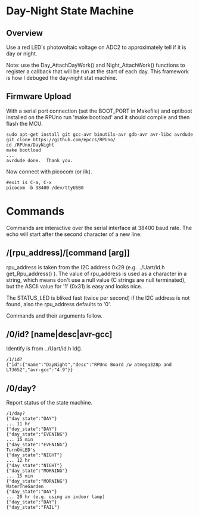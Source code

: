 # Day-Night State Machine

## Overview

Use a red LED's photovoltaic voltage on ADC2 to approximately tell if it is day or night. 

Note: use the Day_AttachDayWork() and Night_AttachWork() functions to register a callback that will be run at the start of each day. This framework is how I debuged the day-night stat machine.


## Firmware Upload

With a serial port connection (set the BOOT_PORT in Makefile) and optiboot installed on the RPUno run 'make bootload' and it should compile and then flash the MCU.

``` 
sudo apt-get install git gcc-avr binutils-avr gdb-avr avr-libc avrdude
git clone https://github.com/epccs/RPUno/
cd /RPUno/DayNight
make bootload
...
avrdude done.  Thank you.
``` 

Now connect with picocom (or ilk). 

``` 
#exit is C-a, C-x
picocom -b 38400 /dev/ttyUSB0
``` 

# Commands

Commands are interactive over the serial interface at 38400 baud rate. The echo will start after the second character of a new line. 

## /\[rpu_address\]/\[command \[arg\]\]

rpu_address is taken from the I2C address 0x29 (e.g. ../Uart/id.h get_Rpu_address() ). The value of rpu_address is used as a character in a string, which means don't use a null value (C strings are null terminated), but the ASCII value for '1' (0x31) is easy and looks nice.

The STATUS_LED is bliked fast (twice per second) if the I2C address is not found, also the rpu_address defaults to '0'. 

Commands and their arguments follow.


## /0/id? \[name|desc|avr-gcc\]

Identify is from ../Uart/id.h Id().

``` 
/1/id?
{"id":{"name":"DayNight","desc":"RPUno Board /w atmega328p and LT3652","avr-gcc":"4.9"}}
```


##  /0/day?

Report status of the state machine.

``` 
/1/day?
{"day_state":"DAY"}
... 11 hr
{"day_state":"DAY"}
{"day_state":"EVENING"}
... 15 min
{"day_state":"EVENING"}
TurnOnLED's
{"day_state":"NIGHT"}
... 12 hr
{"day_state":"NIGHT"}
{"day_state":"MORNING"}
... 15 min
{"day_state":"MORNING"}
WaterTheGarden
{"day_state":"DAY"}
... 20 hr (e.g. using an indoor lamp)
{"day_state":"DAY"}
{"day_state":"FAIL"}
```



